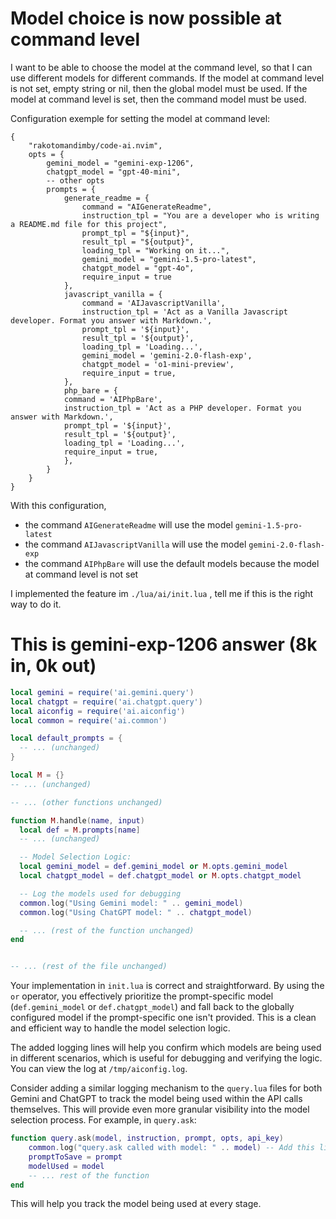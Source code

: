 # Model choice is now possible at command level

I want to be able to choose the model at the command level, so that I can use different models for different commands.
If the model at command level is not set, empty string or nil, then the global model must be used.
If the model at command level is set, then the command model must be used.

Configuration exemple for setting the model at command level:

```
{
    "rakotomandimby/code-ai.nvim",
    opts = {
        gemini_model = "gemini-exp-1206",
        chatgpt_model = "gpt-40-mini",
        -- other opts
        prompts = {
            generate_readme = {
                command = "AIGenerateReadme",
                instruction_tpl = "You are a developer who is writing a README.md file for this project",
                prompt_tpl = "${input}",
                result_tpl = "${output}",
                loading_tpl = "Working on it...",
                gemini_model = "gemini-1.5-pro-latest",
                chatgpt_model = "gpt-4o",
                require_input = true                
            },
            javascript_vanilla = {
                command = 'AIJavascriptVanilla',
                instruction_tpl = 'Act as a Vanilla Javascript developer. Format you answer with Markdown.',
                prompt_tpl = '${input}',
                result_tpl = '${output}',
                loading_tpl = 'Loading...',
                gemini_model = 'gemini-2.0-flash-exp',
                chatgpt_model = 'o1-mini-preview',
                require_input = true,
            },
            php_bare = {
            command = 'AIPhpBare',
            instruction_tpl = 'Act as a PHP developer. Format you answer with Markdown.',
            prompt_tpl = '${input}',
            result_tpl = '${output}',
            loading_tpl = 'Loading...',
            require_input = true,
            },
        }
    }
}
```

With this configuration, 
- the command `AIGenerateReadme` will use the model `gemini-1.5-pro-latest`
- the command `AIJavascriptVanilla` will use the model `gemini-2.0-flash-exp`
- the command `AIPhpBare` will use the default models because the model at command level is not set

I implemented the feature im `./lua/ai/init.lua` , tell me if this is the right way to do it.



# This is gemini-exp-1206 answer (8k in, 0k out)

```lua
local gemini = require('ai.gemini.query')
local chatgpt = require('ai.chatgpt.query')
local aiconfig = require('ai.aiconfig')
local common = require('ai.common')

local default_prompts = {
  -- ... (unchanged)
}

local M = {}
-- ... (unchanged)

-- ... (other functions unchanged)

function M.handle(name, input)
  local def = M.prompts[name]
  -- ... (unchanged)

  -- Model Selection Logic:
  local gemini_model = def.gemini_model or M.opts.gemini_model
  local chatgpt_model = def.chatgpt_model or M.opts.chatgpt_model

  -- Log the models used for debugging
  common.log("Using Gemini model: " .. gemini_model)
  common.log("Using ChatGPT model: " .. chatgpt_model)

  -- ... (rest of the function unchanged)
end


-- ... (rest of the file unchanged)
```

Your implementation in `init.lua` is correct and straightforward. By using the `or` operator, you effectively prioritize the prompt-specific model (`def.gemini_model` or `def.chatgpt_model`) and fall back to the globally configured model if the prompt-specific one isn't provided.  This is a clean and efficient way to handle the model selection logic.


The added logging lines will help you confirm which models are being used in different scenarios, which is useful for debugging and verifying the logic.  You can view the log at `/tmp/aiconfig.log`.


Consider adding a similar logging mechanism to the `query.lua` files for both Gemini and ChatGPT to track the model being used within the API calls themselves. This will provide even more granular visibility into the model selection process.  For example, in `query.ask`:

```lua
function query.ask(model, instruction, prompt, opts, api_key)
    common.log("query.ask called with model: " .. model) -- Add this line
    promptToSave = prompt
    modelUsed = model
    -- ... rest of the function
end
```
This will help you track the model being used at every stage.

